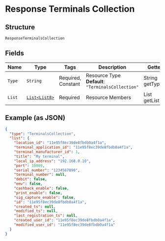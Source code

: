 
# Response Terminals Collection

## Structure

`ResponseTerminalsCollection`

## Fields

| Name | Type | Tags | Description | Getter | Setter |
|  --- | --- | --- | --- | --- | --- |
| `Type` | `String` | Required, Constant | Resource Type<br>**Default**: `"TerminalsCollection"` | String getType() | setType(String type) |
| `List` | [`List<List8>`](../../doc/models/list-8.md) | Required | Resource Members | List<List8> getList() | setList(List<List8> list) |

## Example (as JSON)

```json
{
  "type": "TerminalsCollection",
  "list": {
    "location_id": "11e95f8ec39de8fbdb0a4f1a",
    "terminal_application_id": "11e95f8ec39de8fbdb0a4f1a",
    "terminal_manufacturer_id": 1,
    "title": "My terminal",
    "local_ip_address": "192.168.0.10",
    "port": 10009,
    "serial_number": "1234567890",
    "terminal_number": null,
    "debit": false,
    "emv": false,
    "cashback_enable": false,
    "print_enable": false,
    "sig_capture_enable": false,
    "id": "11e95f8ec39de8fbdb0a4f1a",
    "created_ts": null,
    "modified_ts": null,
    "last_registration_ts": null,
    "created_user_id": "11e95f8ec39de8fbdb0a4f1a",
    "modified_user_id": "11e95f8ec39de8fbdb0a4f1a"
  }
}
```

